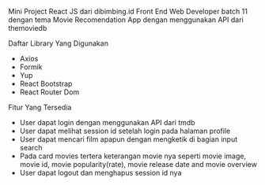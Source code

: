 Mini Project React JS dari dibimbing.id Front End Web Developer batch 11 dengan tema Movie Recomendation App
dengan menggunakan API dari themoviedb

Daftar Library Yang Digunakan
- Axios
- Formik
- Yup
- React Bootstrap
- React Router Dom

Fitur Yang Tersedia
- User dapat login dengan menggunakan API dari tmdb
- User dapat melihat session id setelah login pada halaman profile
- User dapat mencari film apapun dengan mengketik di bagian input search
- Pada card movies tertera keterangan movie nya seperti movie image, movie id, movie popularity(rate), movie release date and movie overview
- User dapat logout dan menghapus session id nya